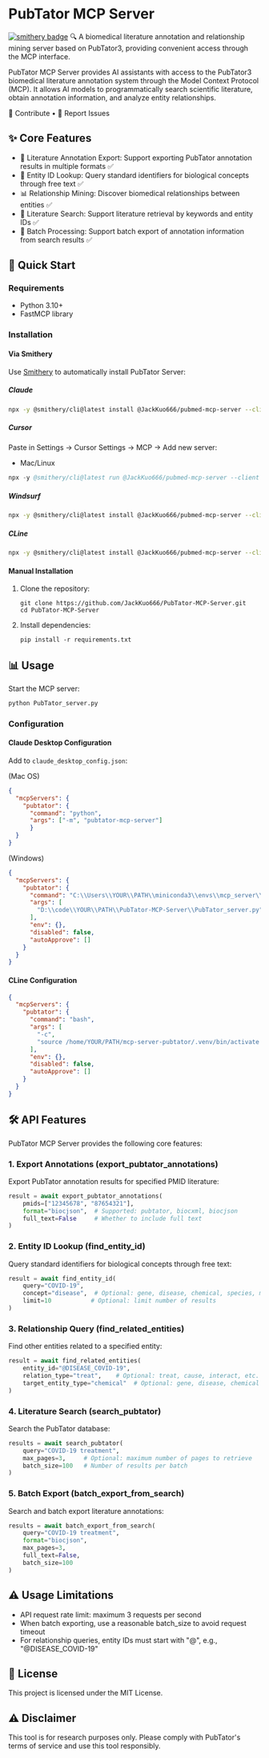 # PubTator MCP Server
[![smithery badge](https://smithery.ai/badge/@JackKuo666/pubmed-mcp-server)](https://smithery.ai/server/@JackKuo666/pubmed-mcp-server)
🔍 A biomedical literature annotation and relationship mining server based on PubTator3, providing convenient access through the MCP interface.

PubTator MCP Server provides AI assistants with access to the PubTator3 biomedical literature annotation system through the Model Context Protocol (MCP). It allows AI models to programmatically search scientific literature, obtain annotation information, and analyze entity relationships.

🤝 Contribute • 📝 Report Issues

## ✨ Core Features
- 🔎 Literature Annotation Export: Support exporting PubTator annotation results in multiple formats ✅
- 🚀 Entity ID Lookup: Query standard identifiers for biological concepts through free text ✅
- 📊 Relationship Mining: Discover biomedical relationships between entities ✅
- 📄 Literature Search: Support literature retrieval by keywords and entity IDs ✅
- 🧠 Batch Processing: Support batch export of annotation information from search results ✅

## 🚀 Quick Start

### Requirements

- Python 3.10+
- FastMCP library

### Installation

#### Via Smithery

Use [Smithery](https://smithery.ai/server/@JackKuo666/pubmed-mcp-server) to automatically install PubTator Server:

##### Claude

```sh
npx -y @smithery/cli@latest install @JackKuo666/pubmed-mcp-server --client claude --config "{}"
```

##### Cursor

Paste in Settings → Cursor Settings → MCP → Add new server:
- Mac/Linux  
```s
npx -y @smithery/cli@latest run @JackKuo666/pubmed-mcp-server --client cursor --config "{}" 
```

##### Windsurf
```sh
npx -y @smithery/cli@latest install @JackKuo666/pubmed-mcp-server --client windsurf --config "{}"
```

##### CLine
```sh
npx -y @smithery/cli@latest install @JackKuo666/pubmed-mcp-server --client cline --config "{}"
```

#### Manual Installation

1. Clone the repository:
   ```
   git clone https://github.com/JackKuo666/PubTator-MCP-Server.git
   cd PubTator-MCP-Server
   ```

2. Install dependencies:
   ```
   pip install -r requirements.txt
   ```

## 📊 Usage

Start the MCP server:

```bash
python PubTator_server.py
```

### Configuration

#### Claude Desktop Configuration

Add to `claude_desktop_config.json`:

(Mac OS)

```json
{
  "mcpServers": {
    "pubtator": {
      "command": "python",
      "args": ["-m", "pubtator-mcp-server"]
      }
  }
}
```

(Windows)

```json
{
  "mcpServers": {
    "pubtator": {
      "command": "C:\\Users\\YOUR\\PATH\\miniconda3\\envs\\mcp_server\\python.exe",
      "args": [
        "D:\\code\\YOUR\\PATH\\PubTator-MCP-Server\\PubTator_server.py"
      ],
      "env": {},
      "disabled": false,
      "autoApprove": []
    }
  }
}
```

#### CLine Configuration
```json
{
  "mcpServers": {
    "pubtator": {
      "command": "bash",
      "args": [
        "-c",
        "source /home/YOUR/PATH/mcp-server-pubtator/.venv/bin/activate && python /home/YOUR/PATH/PubTator_server.py"
      ],
      "env": {},
      "disabled": false,
      "autoApprove": []
    }
  }
}
```

## 🛠 API Features

PubTator MCP Server provides the following core features:

### 1. Export Annotations (export_pubtator_annotations)

Export PubTator annotation results for specified PMID literature:
```python
result = await export_pubtator_annotations(
    pmids=["12345678", "87654321"],
    format="biocjson",  # Supported: pubtator, biocxml, biocjson
    full_text=False     # Whether to include full text
)
```

### 2. Entity ID Lookup (find_entity_id)

Query standard identifiers for biological concepts through free text:
```python
result = await find_entity_id(
    query="COVID-19",
    concept="disease",  # Optional: gene, disease, chemical, species, mutation
    limit=10           # Optional: limit number of results
)
```

### 3. Relationship Query (find_related_entities)

Find other entities related to a specified entity:
```python
result = await find_related_entities(
    entity_id="@DISEASE_COVID-19",
    relation_type="treat",    # Optional: treat, cause, interact, etc.
    target_entity_type="chemical"  # Optional: gene, disease, chemical
)
```

### 4. Literature Search (search_pubtator)

Search the PubTator database:
```python
results = await search_pubtator(
    query="COVID-19 treatment",
    max_pages=3,     # Optional: maximum number of pages to retrieve
    batch_size=100   # Number of results per batch
)
```

### 5. Batch Export (batch_export_from_search)

Search and batch export literature annotations:
```python
results = await batch_export_from_search(
    query="COVID-19 treatment",
    format="biocjson",
    max_pages=3,
    full_text=False,
    batch_size=100
)
```

## ⚠️ Usage Limitations

- API request rate limit: maximum 3 requests per second
- When batch exporting, use a reasonable batch_size to avoid request timeout
- For relationship queries, entity IDs must start with "@", e.g., "@DISEASE_COVID-19"

## 📄 License

This project is licensed under the MIT License.

## ⚠️ Disclaimer

This tool is for research purposes only. Please comply with PubTator's terms of service and use this tool responsibly.
